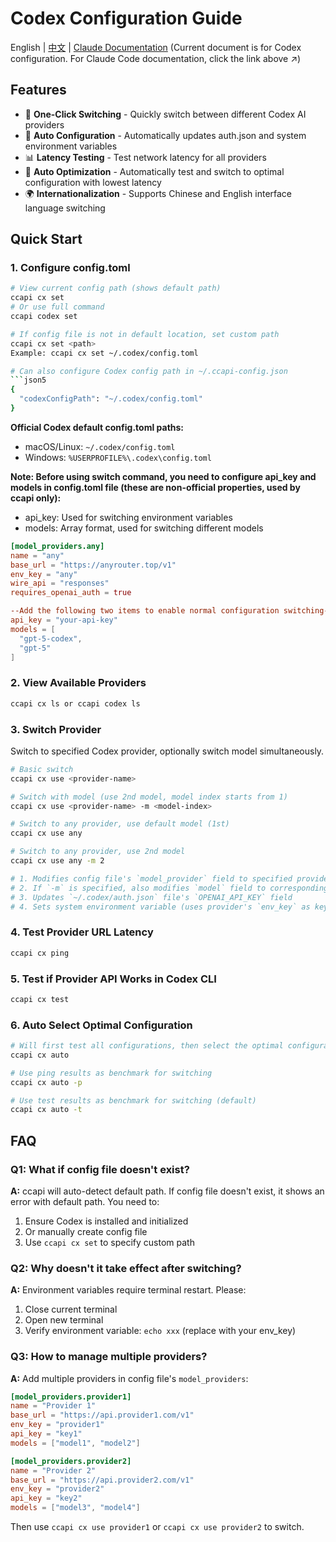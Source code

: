 # Codex Configuration Guide

English | [中文](./CODEX_README.md) | [Claude Documentation](./README_EN.md)
(Current document is for Codex configuration. For Claude Code documentation, click the link above ↗️)

## Features

- 🔄 **One-Click Switching** - Quickly switch between different Codex AI providers
- 🔐 **Auto Configuration** - Automatically updates auth.json and system environment variables
- 📊 **Latency Testing** - Test network latency for all providers
- 🎯 **Auto Optimization** - Automatically test and switch to optimal configuration with lowest latency
- 🌍 **Internationalization** - Supports Chinese and English interface language switching

## Quick Start

### 1. Configure config.toml

```bash
# View current config path (shows default path)
ccapi cx set
# Or use full command
ccapi codex set

# If config file is not in default location, set custom path
ccapi cx set <path>
Example: ccapi cx set ~/.codex/config.toml

# Can also configure Codex config path in ~/.ccapi-config.json
```json5
{
  "codexConfigPath": "~/.codex/config.toml"
}
```

**Official Codex default config.toml paths:**

- macOS/Linux: `~/.codex/config.toml`
- Windows: `%USERPROFILE%\.codex\config.toml`

**Note: Before using switch command, you need to configure api_key and models in config.toml file (these are non-official properties, used by ccapi only):**

- api_key: Used for switching environment variables
- models: Array format, used for switching different models

```toml
[model_providers.any]
name = "any"
base_url = "https://anyrouter.top/v1"
env_key = "any"
wire_api = "responses"
requires_openai_auth = true

--Add the following two items to enable normal configuration switching--
api_key = "your-api-key"
models = [
  "gpt-5-codex",
  "gpt-5"
]
```

### 2. View Available Providers

```bash
ccapi cx ls or ccapi codex ls
```

### 3. Switch Provider

Switch to specified Codex provider, optionally switch model simultaneously.

```bash
# Basic switch
ccapi cx use <provider-name>

# Switch with model (use 2nd model, model index starts from 1)
ccapi cx use <provider-name> -m <model-index>

# Switch to any provider, use default model (1st)
ccapi cx use any

# Switch to any provider, use 2nd model
ccapi cx use any -m 2

# 1. Modifies config file's `model_provider` field to specified provider name
# 2. If `-m` is specified, also modifies `model` field to corresponding model
# 3. Updates `~/.codex/auth.json` file's `OPENAI_API_KEY` field
# 4. Sets system environment variable (uses provider's `env_key` as key name)
```

### 4. Test Provider URL Latency

```bash
ccapi cx ping
```

### 5. Test if Provider API Works in Codex CLI

```bash
ccapi cx test
```

### 6. Auto Select Optimal Configuration

```bash
# Will first test all configurations, then select the optimal configuration for automatic switching, defaults to test command results as benchmark for switching
ccapi cx auto

# Use ping results as benchmark for switching
ccapi cx auto -p

# Use test results as benchmark for switching (default)
ccapi cx auto -t
```

## FAQ

### Q1: What if config file doesn't exist?

**A:** ccapi will auto-detect default path. If config file doesn't exist, it shows an error with default path. You need to:

1. Ensure Codex is installed and initialized
2. Or manually create config file
3. Use `ccapi cx set` to specify custom path

### Q2: Why doesn't it take effect after switching?

**A:** Environment variables require terminal restart. Please:

1. Close current terminal
2. Open new terminal
3. Verify environment variable: `echo xxx` (replace with your env_key)

### Q3: How to manage multiple providers?

**A:** Add multiple providers in config file's `model_providers`:

```toml
[model_providers.provider1]
name = "Provider 1"
base_url = "https://api.provider1.com/v1"
env_key = "provider1"
api_key = "key1"
models = ["model1", "model2"]

[model_providers.provider2]
name = "Provider 2"
base_url = "https://api.provider2.com/v1"
env_key = "provider2"
api_key = "key2"
models = ["model3", "model4"]
```

Then use `ccapi cx use provider1` or `ccapi cx use provider2` to switch.
